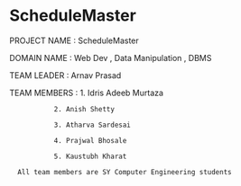 # ScheduleMaster
PROJECT NAME : ScheduleMaster

DOMAIN NAME : Web Dev , Data Manipulation , DBMS

TEAM LEADER : Arnav Prasad

TEAM MEMBERS : 1. Idris Adeeb Murtaza

               2. Anish Shetty
               
               3. Atharva Sardesai
               
               4. Prajwal Bhosale
               
               5. Kaustubh Kharat
               
      All team members are SY Computer Engineering students
